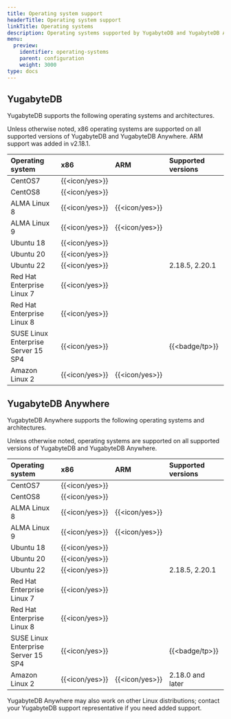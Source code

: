 ```yaml
---
title: Operating system support
headerTitle: Operating system support
linkTitle: Operating systems
description: Operating systems supported by YugabyteDB and YugabyteDB Anywhere.
menu:
  preview:
    identifier: operating-systems
    parent: configuration
    weight: 3000
type: docs
---
```


## YugabyteDB

YugabyteDB supports the following operating systems and architectures.

Unless otherwise noted, x86 operating systems are supported on all supported versions of YugabyteDB and YugabyteDB Anywhere. ARM support was added in v2.18.1.

| Operating system | x86  | ARM  | Supported versions |
| :--------------- | :--- | :--- | :--- |
| CentOS7 | {{<icon/yes>}} |   |
| CentOS8 | {{<icon/yes>}} |   |
| ALMA Linux 8 | {{<icon/yes>}} | {{<icon/yes>}} |
| ALMA Linux 9 | {{<icon/yes>}} | {{<icon/yes>}} |
| Ubuntu 18 | {{<icon/yes>}} |   |
| Ubuntu 20 | {{<icon/yes>}} |   |
| Ubuntu 22 | {{<icon/yes>}} |   | 2.18.5, 2.20.1 |
| Red Hat Enterprise Linux 7 | {{<icon/yes>}} |   |
| Red Hat Enterprise Linux 8 | {{<icon/yes>}} |   |
| SUSE Linux Enterprise Server 15 SP4 | {{<icon/yes>}} |   | {{<badge/tp>}} |
| Amazon Linux 2 | {{<icon/yes>}} | {{<icon/yes>}} |

## YugabyteDB Anywhere

YugabyteDB Anywhere supports the following operating systems and architectures.

Unless otherwise noted, operating systems are supported on all supported versions of YugabyteDB and YugabyteDB Anywhere.

| Operating system | x86  | ARM  | Supported versions |
| :--------------- | :--- | :--- | :--- |
| CentOS7 | {{<icon/yes>}} |   |
| CentOS8 | {{<icon/yes>}} |   |
| ALMA Linux 8 | {{<icon/yes>}} | {{<icon/yes>}} |
| ALMA Linux 9 | {{<icon/yes>}} | {{<icon/yes>}} |
| Ubuntu 18 | {{<icon/yes>}} |   | |
| Ubuntu 20 | {{<icon/yes>}} |   | |
| Ubuntu 22 | {{<icon/yes>}} |   | 2.18.5, 2.20.1 |
| Red Hat Enterprise Linux 7 | {{<icon/yes>}} |   |
| Red Hat Enterprise Linux 8 | {{<icon/yes>}} |   |
| SUSE Linux Enterprise Server 15 SP4 | {{<icon/yes>}} |   | {{<badge/tp>}} |
| Amazon Linux 2 | {{<icon/yes>}} | {{<icon/yes>}} | 2.18.0 and later |

YugabyteDB Anywhere may also work on other Linux distributions; contact your YugabyteDB support representative if you need added support.
